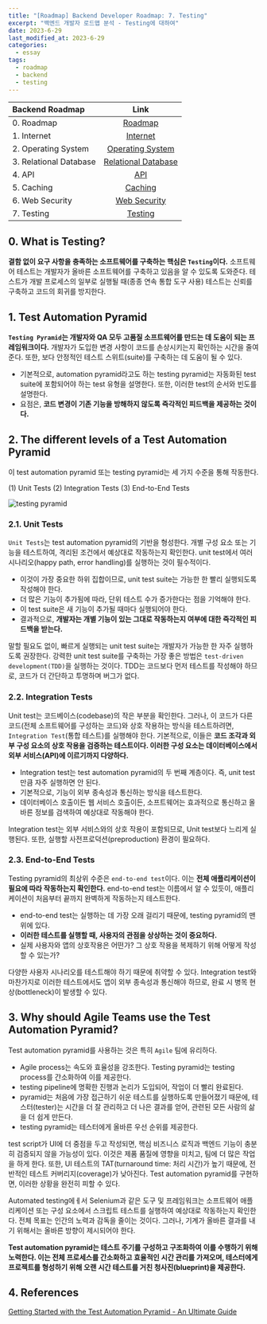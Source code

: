 ```yaml
---
title: "[Roadmap] Backend Developer Roadmap: 7. Testing"
excerpt: "백엔드 개발자 로드맵 분석 - Testing에 대하여"
date: 2023-6-29
last_modified_at: 2023-6-29
categories:
  - essay
tags:
  - roadmap
  - backend
  - testing
---
```


|Backend Roadmap|Link|
|:---|:---:|
|0. Roadmap|[Roadmap](https://roadmap.sh/backend)|
|1. Internet|[Internet](https://burningfalls.github.io/essay/backend-roadmap-internet/)|
|2. Operating System|[Operating System](https://burningfalls.github.io/essay/backend-roadmap-os/)|
|3. Relational Database|[Relational Database](https://burningfalls.github.io/essay/backend-roadmap-relational-database/)|
|4. API|[API](https://burningfalls.github.io/essay/backend-roadmap-api/)|
|5. Caching|[Caching](https://burningfalls.github.io/essay/backend-roadmap-caching/)|
|6. Web Security|[Web Security](https://burningfalls.github.io/essay/backend-roadmap-caching/)|
|7. Testing|[Testing](https://burningfalls.github.io/essay/backend-roadmap-testing/)|

## 0. What is Testing?

**결함 없이 요구 사항을 충족하는 소프트웨어를 구축하는 핵심은 `Testing`이다.** 소프트웨어 테스트는 개발자가 올바른 소프트웨어를 구축하고 있음을 알 수 있도록 도와준다. 테스트가 개발 프로세스의 일부로 실행될 때(종종 연속 통합 도구 사용) 테스트는 신뢰를 구축하고 코드의 회귀를 방지한다.

## 1. Test Automation Pyramid

**`Testing Pyramid`는 개발자와 QA 모두 고품질 소프트웨어를 만드는 데 도움이 되는 프레임워크이다.** 개발자가 도입한 변경 사항이 코드를 손상시키는지 확인하는 시간을 줄여준다. 또한, 보다 안정적인 테스트 스위트(suite)를 구축하는 데 도움이 될 수 있다.

* 기본적으로, automation pyramid라고도 하는 testing pyramid는 자동화된 test suite에 포함되어야 하는 test 유형을 설명한다. 또한, 이러한 test의 순서와 빈도를 설명한다.
* 요점은, **코드 변경이 기존 기능을 방해하지 않도록 즉각적인 피드백을 제공하는 것이다.**

## 2. The different levels of a Test Automation Pyramid

이 test automation pyramid 또는 testing pyramid는 세 가지 수준을 통해 작동한다.

(1) Unit Tests
(2) Integration Tests
(3) End-to-End Tests

![testing pyramid](https://github.com/BurningFalls/burningfalls.github.io/assets/30232837/9c7006d4-2e22-4ceb-8e0e-64bbd7908f37)

### 2.1. Unit Tests

`Unit Tests`는 test automation pyramid의 기반을 형성한다. 개별 구성 요소 또는 기능을 테스트하여, 격리된 조건에서 예상대로 작동하는지 확인한다. unit test에서 여러 시나리오(happy path, error handling)를 실행하는 것이 필수적이다.

* 이것이 가장 중요한 하위 집합이므로, unit test suite는 가능한 한 빨리 실행되도록 작성해야 한다.
* 더 많은 기능이 추가됨에 따라, 단위 테스트 수가 증가한다는 점을 기억해야 한다.
* 이 test suite은 새 기능이 추가될 때마다 실행되어야 한다.
* 결과적으로, **개발자는 개별 기능이 있는 그대로 작동하는지 여부에 대한 즉각적인 피드백을 받는다.**

말할 필요도 없이, 빠르게 실행되는 unit test suite는 개발자가 가능한 한 자주 실행하도록 권장한다. 강력한 unit test suite를 구축하는 가장 좋은 방법은 `test-driven development(TDD)`을 실행하는 것이다. TDD는 코드보다 먼저 테스트를 작성해야 하므로, 코드가 더 간단하고 투명하며 버그가 없다.

### 2.2. Integration Tests

Unit test는 코드베이스(codebase)의 작은 부분을 확인한다. 그러나, 이 코드가 다른 코드(전체 소프트웨어를 구성하는 코드)와 상호 작용하는 방식을 테스트하려면, `Integration Test`(통합 테스트)를 실행해야 한다. 기본적으로, 이들은 **코드 조각과 외부 구성 요소의 상호 작용을 검증하는 테스트이다. 이러한 구성 요소는 데이터베이스에서 외부 서비스(API)에 이르기까지 다양하다.**

* Integration test는 test automation pyramid의 두 번째 계층이다. 즉, unit test만큼 자주 실행하면 안 된다.
* 기본적으로, 기능이 외부 종속성과 통신하는 방식을 테스트한다.
* 데이터베이스 호출이든 웹 서비스 호출이든, 소프트웨어는 효과적으로 통신하고 올바른 정보를 검색하여 예상대로 작동해야 한다.

Integration test는 외부 서비스와의 상호 작용이 포함되므로, Unit test보다 느리게 실행된다. 또한, 실행할 사전프로덕션(preproduction) 환경이 필요하다.

### 2.3. End-to-End Tests

Testing pyramid의 최상위 수준은 `end-to-end test`이다. 이는 **전체 애플리케이션이 필요에 따라 작동하는지 확인한다.** end-to-end test는 이름에서 알 수 있듯이, 애플리케이션이 처음부터 끝까지 완벽하게 작동하는지 테스트한다.

* end-to-end test는 실행하는 데 가장 오래 걸리기 때문에, testing pyramid의 맨 위에 있다.
* **이러한 테스트를 실행할 때, 사용자의 관점을 상상하는 것이 중요하다.**
* 실제 사용자와 앱의 상호작용은 어떤가? 그 상호 작용을 복제하기 위해 어떻게 작성할 수 있는가?

다양한 사용자 시나리오를 테스트해야 하기 때문에 취약할 수 있다. Integration test와 마찬가지로 이러한 테스트에서도 앱이 외부 종속성과 통신해야 하므로, 완료 시 병목 현상(bottleneck)이 발생할 수 있다.

## 3. Why should Agile Teams use the Test Automation Pyramid?

Test automation pyramid를 사용하는 것은 특히 `Agile` 팀에 유리하다.

* Agile process는 속도와 효율성을 강조한다. Testing pyramid는 testing process를 간소화하여 이를 제공한다.
* testing pipeline에 명확한 진행과 논리가 도입되어, 작업이 더 빨리 완료된다.
* pyramid는  처음에 가장 접근하기 쉬운 테스트를 실행하도록 만들어졌기 때문에, 테스터(tester)는 시간을 더 잘 관리하고 더 나은 결과를 얻어, 관련된 모든 사람의 삶을 더 쉽게 만든다.
* testing pyramid는 테스터에게 올바른 우선 순위를 제공한다.

test script가 UI에 더 중점을 두고 작성되면, 핵심 비즈니스 로직과 백엔드 기능이 충분히 검증되지 않을 가능성이 있다. 이것은 제품 품질에 영향을 미치고, 팀에 더 많은 작업을 하게 한다. 또한, UI 테스트의 TAT(turnaround time: 처리 시간)가 높기 때문에, 전반적인 테스트 커버리지(coverage)가 낮아진다. Test automation pyramid를 구현하면, 이러한 상황을 완전히 피할 수 있다.

Automated testing에ㅔ서 Selenium과 같은 도구 및 프레임워크는 소프트웨어 애플리케이션 또는 구성 요소에서 스크립트 테스트를 실행하여 예상대로 작동하는지 확인한다. 전체 목표는 인간의 노력과 감독을 줄이는 것이다. 그러나, 기계가 올바른 결과를 내기 위해서는 올바른 방향이 제시되어야 한다.

**Test automation pyramid는 테스트 주기를 구성하고 구조화하여 이를 수행하기 위해 노력한다. 이는 전체 프로세스를 간소화하고 효율적인 시간 관리를 가져오며, 테스터에게 프로젝트를 형성하기 위해 오랜 시간 테스트를 거친 청사진(blueprint)을 제공한다.**

## 4. References

[Getting Started with the Test Automation Pyramid - An Ultimate Guide](https://www.browserstack.com/guide/testing-pyramid-for-test-automation)